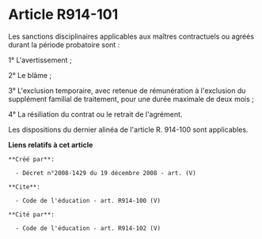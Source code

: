 # Article R914-101

Les sanctions disciplinaires applicables aux maîtres contractuels ou agréés durant la période probatoire sont : 

1° L'avertissement ; 

2° Le blâme ; 

3° L'exclusion temporaire, avec retenue de rémunération à l'exclusion du supplément familial de traitement, pour une durée
maximale de deux mois ; 

4° La résiliation du contrat ou le retrait de l'agrément. 

Les dispositions du dernier alinéa de l'article R. 914-100 sont applicables.

**Liens relatifs à cet article**

	**Créé par**:

	  - Décret n°2008-1429 du 19 décembre 2008 - art. (V)

	**Cite**:

	  - Code de l'éducation - art. R914-100 (V)

	**Cité par**:

	  - Code de l'éducation - art. R914-102 (V)
